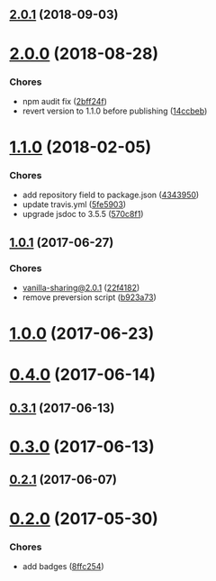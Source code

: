 <a name="2.0.1"></a>
## [2.0.1](https://github.com/mkhazov/videojs-share/compare/v2.0.0...v2.0.1) (2018-09-03)

<a name="2.0.0"></a>
# [2.0.0](https://github.com/mkhazov/videojs-share/compare/v1.1.0...v2.0.0) (2018-08-28)

### Chores

* npm audit fix ([2bff24f](https://github.com/mkhazov/videojs-share/commit/2bff24f))
* revert version to 1.1.0 before publishing ([14ccbeb](https://github.com/mkhazov/videojs-share/commit/14ccbeb))

<a name="1.1.0"></a>
# [1.1.0](https://github.com/mkhazov/videojs-share/compare/v1.0.1...v1.1.0) (2018-02-05)

### Chores

* add repository field to package.json ([4343950](https://github.com/mkhazov/videojs-share/commit/4343950))
* update travis.yml ([5fe5903](https://github.com/mkhazov/videojs-share/commit/5fe5903))
* upgrade jsdoc to 3.5.5 ([570c8f1](https://github.com/mkhazov/videojs-share/commit/570c8f1))

<a name="1.0.1"></a>
## [1.0.1](https://github.com/mkhazov/videojs-share/compare/v1.0.0...v1.0.1) (2017-06-27)

### Chores

* vanilla-sharing@2.0.1 ([22f4182](https://github.com/mkhazov/videojs-share/commit/22f4182))
* remove preversion script ([b923a73](https://github.com/mkhazov/videojs-share/commit/b923a73))

<a name="1.0.0"></a>
# [1.0.0](https://github.com/mkhazov/videojs-share/compare/v0.4.0...v1.0.0) (2017-06-23)

<a name="0.4.0"></a>
# [0.4.0](https://github.com/mkhazov/videojs-share/compare/v0.3.1...v0.4.0) (2017-06-14)

<a name="0.3.1"></a>
## [0.3.1](https://github.com/mkhazov/videojs-share/compare/v0.2.1...v0.3.1) (2017-06-13)

<a name="0.3.0"></a>
# [0.3.0](https://github.com/mkhazov/videojs-share/compare/v0.2.1...v0.3.0) (2017-06-13)

<a name="0.2.1"></a>
## [0.2.1](https://github.com/mkhazov/videojs-share/compare/v0.2.0...v0.2.1) (2017-06-07)

<a name="0.2.0"></a>
# [0.2.0](https://github.com/mkhazov/videojs-share/compare/0.1.0...v0.2.0) (2017-05-30)

### Chores

* add badges ([8ffc254](https://github.com/mkhazov/videojs-share/commit/8ffc254))

